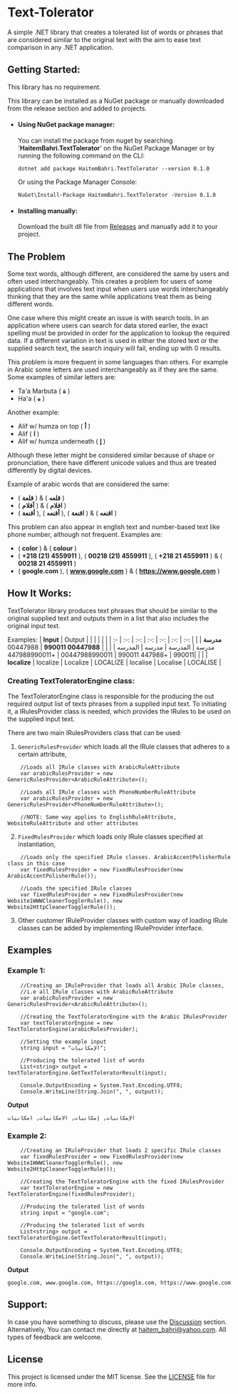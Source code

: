 # Text-Tolerator
A simple .NET library that creates a tolerated list of words or phrases that are considered similar to  the original text with the aim to ease text comparison in any .NET application.

## **Getting Started:**

This library has no requirement. 

This library can be installed as a NuGet package or manually downloaded from the release section and added to projects.

- #### Using NuGet package manager:

  You can install the package from nuget by searching '**HaitemBahri.TextTolerator**' on the NuGet Package Manager or by running the following command on the CLI:
  ```
  dotnet add package HaitemBahri.TextTolerator --version 0.1.0
  ```

  Or using the Package Manager Console:
  ```
  NuGet\Install-Package HaitemBahri.TextTolerator -Version 0.1.0
  ```

- #### Installing manually:

  Download the built dll file from [Releases](https://github.com/HaitemBahri/Text-Tolerator/releases) and manually add it to your project.

## The Problem
Some text words, although different, are considered the same by users and often used interchangeably. This creates a problem for users of some applications that involves text input when users use words interchangeably thinking that they are the same while applications treat them as being different words.

One case where this might create an issue is with search tools. In an application where users can search for data stored earlier, the exact spelling must be provided in order for the application to lookup the required data. If a different variation in text is used in either the stored text or the supplied search text, the search inquiry will fail, ending up with 0 results. 

This problem is more frequent in some languages than others. For example in Arabic some letters are used interchangeably as if they are the same. Some examples of similar letters are:
- Ta'a Marbuta ( **ة** ) 
- Ha'a ( **ه** ) 

Another example:
- Alif w/ humza on top ( **أ** ) 
- Alif ( **ا** ) 
- Alif w/ humza underneath ( **إ** ) 

Although these letter might be considered similar because of shape or pronunciation, there have different unicode values and thus are treated differently by digital devices.

Example of arabic words that are considered the same:
- ( **قلعة** ) & ( **قلعه** )
- ( **أقلام** ) & ( **اقلام** )
- ( **أقنعة** ), ( **أقنعه** ), ( **اقنعة** ) & ( **اقنعه** )

This problem can also appear in english text and number-based text like phone number, although not frequent. Examples are:
- ( **color** ) & ( **colour** )
- ( **+218 (21) 4559911** ), ( **00218 (21) 4559911** ), ( **+218 21 4559911** ) & ( **00218 21 4559911** )
- ( **google.com** ), ( **www.google.com** ) & ( **https://www.google.com** ) 

## How It Works:

TextTolerator library produces text phrases that should be similar to the original supplied text and outputs them in a list that also includes the original input text.


Examples:
| **Input** |  Output  |  |  |  |  |  |
| :- | :-: | :-: | :-: | :-: | :-: | :-: | 
| **مدرسة** | مدرسة | المدرسة | مدرسه | المدرسه |  |  |
| **00447988 990011** | 00447988 990011 | +447988 990011 | 00447988990011 | +447988990011|  |  |
| **localize** | localize | Localize | LOCALIZE | localise | Localise | LOCALISE | 

### Creating TextToleratorEngine class:

The TextToleratorEngine class is responsible for the producing the out required output list of texts phrases from a supplied input text. To initiating it, a IRulesProvider class is needed, which provides the IRules to be used on the supplied input text.

There are two main IRulesProviders class that can be used:

1. ```GenericRulesProvider``` which loads all the IRule classes that adheres to a certain attribute, 

```CSharp
    //Loads all IRule classes with ArabicRuleAttribute
    var arabicRulesProvider = new GenericRulesProvider<ArabicRuleAttribute>();

    //Loads all IRule classes with PhoneNumberRuleAttribute
    var arabicRulesProvider = new GenericRulesProvider<PhoneNumberRuleAttribute>();

    //NOTE: Same way applies to EnglishRuleAttribute, WebsiteRuleAttribute and other attributes

```

2. ```FixedRulesProvider``` which loads only IRule classes specified at instantiation,

```Csharp
    //Loads only the specified IRule classes. ArabicAccentPolisherRule class in this case
    var fixedRulesProvider = new FixedRulesProvider(new ArabicAccentPolisherRule());

    //Loads the specified IRule classes
    var fixedRulesProvider = new FixedRulesProvider(new Website1WWWCleanerTogglerRule(), new Website2HttpCleanerTogglerRule());

```

3. Other customer IRuleProvider classes with custom way of loading IRule classes can be added by implementing IRuleProvider interface.

## Examples

### Example 1:

```CSharp
    //Creating an IRuleProvider that loads all Arabic IRule classes, 
    //i.e all IRule classes with ArabicRuleAttribute
    var arabicRulesProvider = new GenericRulesProvider<ArabicRuleAttribute>();

    //Creating the TextToleratorEngine with the Arabic IRulesProvider
    var textToleratorEngine = new TextToleratorEngine(arabicRulesProvider);

    //Setting the example input
    string input = "الإمكانيات";

    //Producing the tolerated list of words
    List<string> output = textToleratorEngine.GetTextToleratorResult(input);

    Console.OutputEncoding = System.Text.Encoding.UTF8;
    Console.WriteLine(String.Join(", ", output));
```

**Output**
```
الإمكانيات, إمكانيات, الامكانيات, امكانيات
```

### Example 2:
```Csharp
    //Creating an IRuleProvider that loads 2 specific IRule classes
    var fixedRulesProvider = new FixedRulesProvider(new Website1WWWCleanerTogglerRule(), new Website2HttpCleanerTogglerRule());

    //Creating the TextToleratorEngine with the fixed IRulesProvider
    var textToleratorEngine = new TextToleratorEngine(fixedRulesProvider);

    //Producing the tolerated list of words
    string input = "google.com";

    //Producing the tolerated list of words
    List<string> output = textToleratorEngine.GetTextToleratorResult(input);

    Console.OutputEncoding = System.Text.Encoding.UTF8;
    Console.WriteLine(String.Join(", ", output));
```

**Output**
```
google.com, www.google.com, https://google.com, https://www.google.com
```


## **Support:**

In case you have something to discuss, please use the [Discussion](https://github.com/HaitemBahri/Text-Tolerator/discussions) section. Alternatively, You can contact me directly at haitem_bahri@yahoo.com. All types of feedback are welcome.

## **License**

This project is licensed under the MIT license. See the [LICENSE](LICENSE) file for more info.